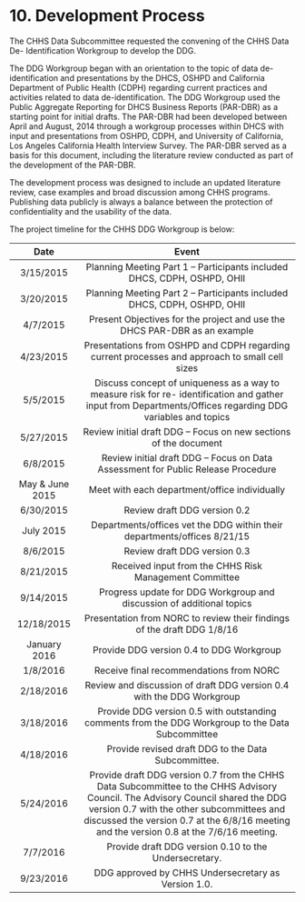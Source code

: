 # 10. Development Process

The CHHS Data Subcommittee requested the convening of the CHHS Data De- Identification Workgroup to develop the DDG.

The DDG Workgroup began with an orientation to the topic of data de-identification and presentations by the DHCS, OSHPD and California Department of Public Health (CDPH) regarding current practices and activities related to data de-identification. The DDG Workgroup used the Public Aggregate Reporting for DHCS Business Reports (PAR-DBR) as a starting point for initial drafts. The PAR-DBR had been developed between April and August, 2014 through a workgroup processes within DHCS with input and presentations from OSHPD, CDPH, and University of California, Los Angeles California Health Interview Survey. The PAR-DBR served as a basis for this document, including the literature review conducted as part of the development of the PAR-DBR.

The development process was designed to include an updated literature review, case examples and broad discussion among CHHS programs. Publishing data publicly is always a balance between the protection of confidentiality and the usability of the data.

The project timeline for the CHHS DDG Workgroup is below:

<table data-full-width="true"><thead><tr><th width="128" align="center" valign="middle">Date</th><th width="800" align="center" valign="middle">Event</th></tr></thead><tbody><tr><td align="center" valign="middle">3/15/2015</td><td align="center" valign="middle">Planning Meeting Part 1 – Participants included DHCS, CDPH, OSHPD, OHII</td></tr><tr><td align="center" valign="middle">3/20/2015</td><td align="center" valign="middle">Planning Meeting Part 2 – Participants included DHCS, CDPH, OSHPD, OHII</td></tr><tr><td align="center" valign="middle">4/7/2015</td><td align="center" valign="middle">Present Objectives for the project and use the DHCS PAR-DBR as an example</td></tr><tr><td align="center" valign="middle">4/23/2015</td><td align="center" valign="middle">Presentations from OSHPD and CDPH regarding current processes and approach to small cell sizes</td></tr><tr><td align="center" valign="middle">5/5/2015</td><td align="center" valign="middle">Discuss concept of uniqueness as a way to measure risk for re- identification and gather input from Departments/Offices regarding DDG variables and topics</td></tr><tr><td align="center" valign="middle">5/27/2015</td><td align="center" valign="middle">Review initial draft DDG – Focus on new sections of the document</td></tr><tr><td align="center" valign="middle">6/8/2015</td><td align="center" valign="middle">Review initial draft DDG – Focus on Data Assessment for Public Release Procedure</td></tr><tr><td align="center" valign="middle">May &#x26; June 2015</td><td align="center" valign="middle">Meet with each department/office individually</td></tr><tr><td align="center" valign="middle">6/30/2015</td><td align="center" valign="middle">Review draft DDG version 0.2</td></tr><tr><td align="center" valign="middle">July 2015</td><td align="center" valign="middle">Departments/offices vet the DDG within their departments/offices 8/21/15</td></tr><tr><td align="center" valign="middle">8/6/2015</td><td align="center" valign="middle">Review draft DDG version 0.3</td></tr><tr><td align="center" valign="middle">8/21/2015</td><td align="center" valign="middle">Received input from the CHHS Risk Management Committee</td></tr><tr><td align="center" valign="middle">9/14/2015</td><td align="center" valign="middle">Progress update for DDG Workgroup and discussion of additional topics</td></tr><tr><td align="center" valign="middle">12/18/2015</td><td align="center" valign="middle">Presentation from NORC to review their findings of the draft DDG 1/8/16</td></tr><tr><td align="center" valign="middle">January 2016</td><td align="center" valign="middle">Provide DDG version 0.4 to DDG Workgroup</td></tr><tr><td align="center" valign="middle">1/8/2016</td><td align="center" valign="middle">Receive final recommendations from NORC</td></tr><tr><td align="center" valign="middle">2/18/2016</td><td align="center" valign="middle">Review and discussion of draft DDG version 0.4 with the DDG Workgroup</td></tr><tr><td align="center" valign="middle">3/18/2016</td><td align="center" valign="middle">Provide DDG version 0.5 with outstanding comments from the DDG Workgroup to the Data Subcommittee</td></tr><tr><td align="center" valign="middle">4/18/2016</td><td align="center" valign="middle">Provide revised draft DDG to the Data Subcommittee.</td></tr><tr><td align="center" valign="middle">5/24/2016</td><td align="center" valign="middle">Provide draft DDG version 0.7 from the CHHS Data Subcommittee to the CHHS Advisory Council. The Advisory Council shared the DDG version 0.7 with the other subcommittees and discussed the version 0.7 at the 6/8/16 meeting and the version 0.8 at the 7/6/16 meeting. </td></tr><tr><td align="center" valign="middle">7/7/2016</td><td align="center" valign="middle">Provide draft DDG version 0.10 to the Undersecretary.</td></tr><tr><td align="center" valign="middle">9/23/2016</td><td align="center" valign="middle">DDG approved by CHHS Undersecretary as Version 1.0.</td></tr></tbody></table>
